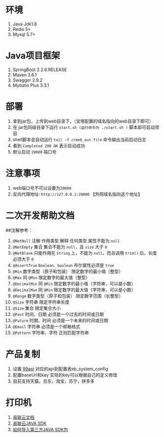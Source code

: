 # 环境
1. Java Jdk1.8
2. Redis 5+
3. Mysql 5.7+

# Java项目框架
1. SpringBoot 2.2.6.RELEASE
2. Maven 3.6.1
3. Swagger 2.9.2
4. Mybatis Plus 3.3.1

# 部署
1. 拿到jar包，上传到web目录下，（宝塔配置的域名指向的web目录下即可）
2. 在 jar包同级目录下运行 `start.sh (运行命令为 ./start.sh )` 脚本即可启动项目
3. shell脚本会自动运行 `tail -f crmeb_out.file` 命令输出当前启动日志
4. 看到 `Completed 200 OK` 表示启动成功
5. 默认启动 `20000` 端口号


#
# 注意事项
1. web端口号不可以设置为`20000`
2. 反向代理地址: `http://127.0.0.1:20000` 【外网域名指向这个地址】

# 二次开发帮助文档
##注解参考：
1. `@NotNull`    注解	作用类型	解释	任何类型	属性不能为 `null`
2. `@NotEmpty`	集合	集合不能为 `null`，且 `size` 大于 `0`
3. `@NotBlank`	只能作用在 `String` 上，不能为 `null`，而且调用 `trim()` 后，长度必须大于 `0`
4. `@AssertTrue`	`Boolean、boolean`	布尔属性必须是 `true`
5. `@Min`	数字类型（原子和包装）	限定数字的最小值（整型）
6. `@Max`	同 `@Min`	限定数字的最大值（整型）
7. `@DecimalMin`	同 `@Min`	限定数字的最小值（字符串，可以是小数）
8. `@DecimalMax`	同 `@Min`	限定数字的最大值（字符串，可以是小数）
9. `@Range`	数字类型（原子和包装）	限定数字范围（长整型）
10. `@Size`	字符串	限定字符串长度
11. `@Size`	集合	限定集合大小
12. `@Past`	时间、日期	必须是一个过去的时间或日期
13. `@Future`	时期、时间	必须是一个未来的时间或日期
14. `@Email`	字符串	必须是一个邮箱格式
15. `@Pattern`	字符串、字符	正则匹配字符串

# 产品复制
1. 设置 [99api](https://www.99api.com "99api") 对应的api到配置表eb_system_config 
2. 配置baseUrl和key 实际的key可以根据自己的定义修改
3. 目前支持天猫，京东，淘宝，苏宁，拼多多

# 打印机
1. [易联云文档](http://doc2.10ss.net/337744 "易联云文档")
2. [易联云JAVA SDK](http://doc2.10ss.net/337744 "易联云JAVA SDK gitee文档")
3. [如何导入第三方JAVA SDK包](https://blog.csdn.net/weixin_46028577/article/details/106342938?utm_medium=distribute.pc_relevant.none-task-blog-BlogCommendFromMachineLearnPai2-1.nonecase&depth_1-utm_source=distribute.pc_relevant.none-task-blog-BlogCommendFromMachineLearnPai2-1.nonecase "如何导入第三方JAVA SDK包")


